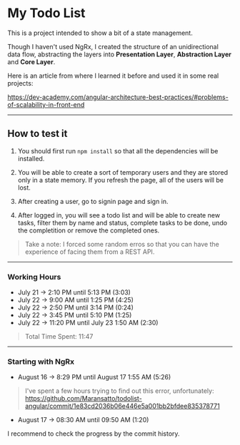 # My Todo List

This is a project intended to show a bit of a state management.

Though I haven't used NgRx, I created the structure of an unidirectional data flow, abstracting the layers into **Presentation Layer**, **Abstraction Layer** and **Core Layer**.

Here is an article from where I learned it before and used it in some real projects:

https://dev-academy.com/angular-architecture-best-practices/#problems-of-scalability-in-front-end

---

## How to test it

1. You should first run `npm install` so that all the dependencies will be installed.

2. You will be able to create a sort of temporary users and they are stored only in a state memory. If you refresh the page, all of the users will be lost. 

3. After creating a user, go to signin page and sign in.

4. After logged in, you will see a todo list and will be able to create new tasks, filter them by name and status, complete tasks to be done, undo the completition or remove the completed ones.

> Take a note: I forced some random erros so that you can have the experience of facing them from a REST API.
---
### Working Hours

- July 21 -> 2:10 PM until 5:13 PM (3:03)
- July 22 -> 9:00 AM until 1:25 PM (4:25)
- July 22 -> 2:50 PM until 3:14 PM (0:24)
- July 22 -> 3:45 PM until 5:10 PM (1:25)
- July 22 -> 11:20 PM until July 23 1:50 AM (2:30)

> Total Time Spent: 11:47

---

### Starting with NgRx

- August 16 -> 8:29 PM until August 17 1:55 AM (5:26)

> I've spent a few hours trying to find out this error, unfortunately: https://github.com/Maransatto/todolist-angular/commit/1e83cd2036b06e446e5a001bb2bfdee835378771

- August 17 -> 08:30 AM until 09:50 AM (1:20)

I recommend to check the progress by the commit history.